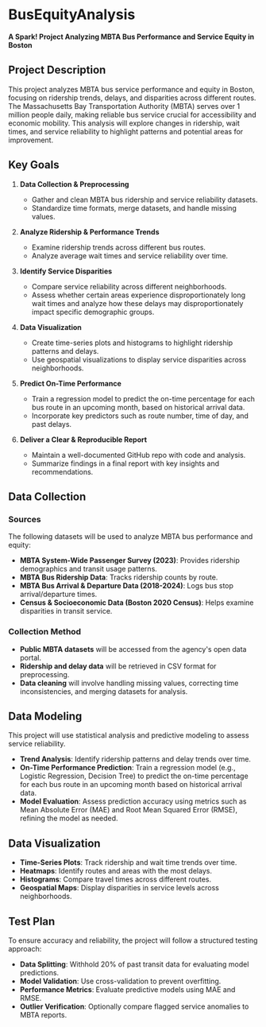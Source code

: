 # BusEquityAnalysis  
**A Spark! Project Analyzing MBTA Bus Performance and Service Equity in Boston**  

## **Project Description**  
This project analyzes MBTA bus service performance and equity in Boston, focusing on ridership trends, delays, and disparities across different routes. The Massachusetts Bay Transportation Authority (MBTA) serves over 1 million people daily, making reliable bus service crucial for accessibility and economic mobility. This analysis will explore changes in ridership, wait times, and service reliability to highlight patterns and potential areas for improvement.  

## **Key Goals**  

1. **Data Collection & Preprocessing**  
   - Gather and clean MBTA bus ridership and service reliability datasets.  
   - Standardize time formats, merge datasets, and handle missing values.  

2. **Analyze Ridership & Performance Trends**  
   - Examine ridership trends across different bus routes.  
   - Analyze average wait times and service reliability over time.  

3. **Identify Service Disparities**  
   - Compare service reliability across different neighborhoods.  
   - Assess whether certain areas experience disproportionately long wait times and analyze how these delays may disproportionately impact specific demographic groups.

4. **Data Visualization**  
   - Create time-series plots and histograms to highlight ridership patterns and delays.  
   - Use geospatial visualizations to display service disparities across neighborhoods.  

5. **Predict On-Time Performance**  
   - Train a regression model to predict the on-time percentage for each bus route in an upcoming month, based on historical arrival data.
   - Incorporate key predictors such as route number, time of day, and past delays.  

6. **Deliver a Clear & Reproducible Report**  
   - Maintain a well-documented GitHub repo with code and analysis.  
   - Summarize findings in a final report with key insights and recommendations.  

## **Data Collection**  

### **Sources**  
The following datasets will be used to analyze MBTA bus performance and equity:  
- **MBTA System-Wide Passenger Survey (2023)**: Provides ridership demographics and transit usage patterns.  
- **MBTA Bus Ridership Data**: Tracks ridership counts by route.  
- **MBTA Bus Arrival & Departure Data (2018-2024)**: Logs bus stop arrival/departure times.  
- **Census & Socioeconomic Data (Boston 2020 Census)**: Helps examine disparities in transit service.  

### **Collection Method**  
- **Public MBTA datasets** will be accessed from the agency's open data portal.  
- **Ridership and delay data** will be retrieved in CSV format for preprocessing.  
- **Data cleaning** will involve handling missing values, correcting time inconsistencies, and merging datasets for analysis.  

## **Data Modeling**  

This project will use statistical analysis and predictive modeling to assess service reliability.  

- **Trend Analysis**: Identify ridership patterns and delay trends over time.  
- **On-Time Performance Prediction**: Train a regression model (e.g., Logistic Regression, Decision Tree) to predict the on-time percentage for each bus route in an upcoming month based on historical arrival data.
- **Model Evaluation**: Assess prediction accuracy using metrics such as Mean Absolute Error (MAE) and Root Mean Squared Error (RMSE), refining the model as needed.

## **Data Visualization**  
- **Time-Series Plots**: Track ridership and wait time trends over time.  
- **Heatmaps**: Identify routes and areas with the most delays.  
- **Histograms**: Compare travel times across different routes.  
- **Geospatial Maps**: Display disparities in service levels across neighborhoods.  

## **Test Plan**  

To ensure accuracy and reliability, the project will follow a structured testing approach:  

- **Data Splitting**: Withhold 20% of past transit data for evaluating model predictions.  
- **Model Validation**: Use cross-validation to prevent overfitting.  
- **Performance Metrics**: Evaluate predictive models using MAE and RMSE.  
- **Outlier Verification**: Optionally compare flagged service anomalies to MBTA reports.  



